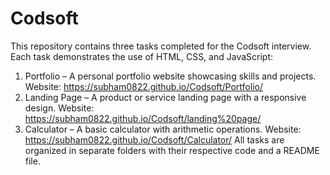 # Codsoft

This repository contains three tasks completed for the Codsoft interview. Each task demonstrates the use of HTML, CSS, and JavaScript:

1. Portfolio – A personal portfolio website showcasing skills and projects.
   Website: https://subham0822.github.io/Codsoft/Portfolio/
2. Landing Page – A product or service landing page with a responsive design.
   Website: https://subham0822.github.io/Codsoft/landing%20page/
3. Calculator – A basic calculator with arithmetic operations.
   Website: https://subham0822.github.io/Codsoft/Calculator/
All tasks are organized in separate folders with their respective code and a README file.
